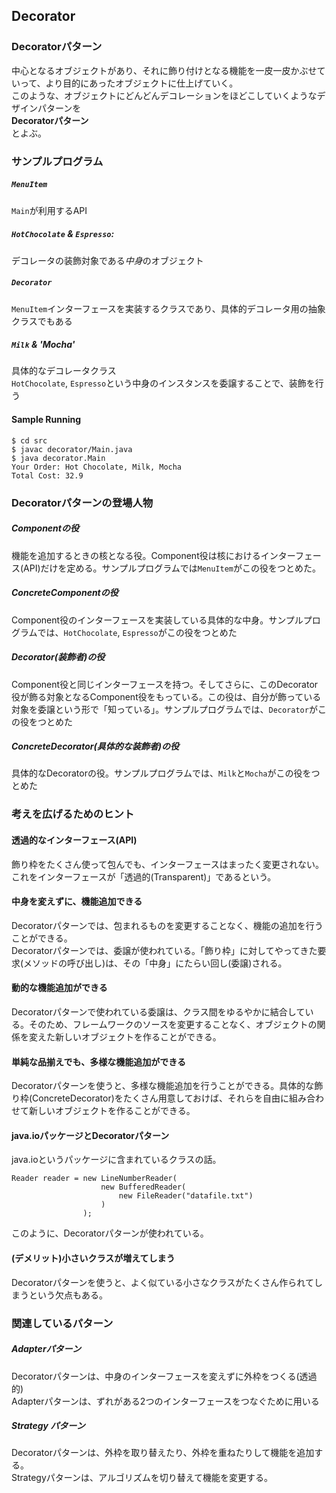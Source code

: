 ## Decorator

### Decoratorパターン
中心となるオブジェクトがあり、それに飾り付けとなる機能を一皮一皮かぶせていって、より目的にあったオブジェクトに仕上げていく。  
このような、オブジェクトにどんどんデコレーションをほどこしていくようなデザインパターンを  
**Decoratorパターン**  
とよぶ。

### サンプルプログラム

##### `MenuItem`
`Main`が利用するAPI

##### `HotChocolate` & `Espresso`:
デコレータの装飾対象である*中身*のオブジェクト

##### `Decorator`
`MenuItem`インターフェースを実装するクラスであり、具体的デコレータ用の抽象クラスでもある

##### `Milk` & 'Mocha'
具体的なデコレータクラス  
`HotChocolate`, `Espresso`という中身のインスタンスを委譲することで、装飾を行う

#### Sample Running

```
$ cd src
$ javac decorator/Main.java
$ java decorator.Main
Your Order: Hot Chocolate, Milk, Mocha
Total Cost: 32.9
```

### Decoratorパターンの登場人物
##### Componentの役
機能を追加するときの核となる役。Component役は核におけるインターフェース(API)だけを定める。サンプルプログラムでは`MenuItem`がこの役をつとめた。

##### ConcreteComponentの役
Component役のインターフェースを実装している具体的な中身。サンプルプログラムでは、`HotChocolate`, `Espresso`がこの役をつとめた

##### Decorator(装飾者)の役
Component役と同じインターフェースを持つ。そしてさらに、このDecorator役が飾る対象となるComponent役をもっている。この役は、自分が飾っている対象を委譲という形で「知っている」。サンプルプログラムでは、`Decorator`がこの役をつとめた

##### ConcreteDecorator(具体的な装飾者)の役
具体的なDecoratorの役。サンプルプログラムでは、`Milk`と`Mocha`がこの役をつとめた


### 考えを広げるためのヒント
#### 透過的なインターフェース(API)
飾り枠をたくさん使って包んでも、インターフェースはまったく変更されない。これをインターフェースが「透過的(Transparent)」であるという。

#### 中身を変えずに、機能追加できる
Decoratorパターンでは、包まれるものを変更することなく、機能の追加を行うことができる。  
Decoratorパターンでは、委譲が使われている。「飾り枠」に対してやってきた要求(メソッドの呼び出し)は、その「中身」にたらい回し(委譲)される。

#### 動的な機能追加ができる
Decoratorパターンで使われている委譲は、クラス間をゆるやかに結合している。そのため、フレームワークのソースを変更することなく、オブジェクトの関係を変えた新しいオブジェクトを作ることができる。

#### 単純な品揃えでも、多様な機能追加ができる
Decoratorパターンを使うと、多様な機能追加を行うことができる。具体的な飾り枠(ConcreteDecorator)をたくさん用意しておけば、それらを自由に組み合わせて新しいオブジェクトを作ることができる。

#### java.ioパッケージとDecoratorパターン
java.ioというパッケージに含まれているクラスの話。

```
Reader reader = new LineNumberReader(
                    new BufferedReader(
                        new FileReader("datafile.txt")
                    )
                );
```

このように、Decoratorパターンが使われている。

#### (デメリット)小さいクラスが増えてしまう
Decoratorパターンを使うと、よく似ている小さなクラスがたくさん作られてしまうという欠点もある。

### 関連しているパターン
##### Adapterパターン
Decoratorパターンは、中身のインターフェースを変えずに外枠をつくる(透過的)  
Adapterパターンは、ずれがある2つのインターフェースをつなぐために用いる

##### Strategy パターン
Decoratorパターンは、外枠を取り替えたり、外枠を重ねたりして機能を追加する。  
Strategyパターンは、アルゴリズムを切り替えて機能を変更する。

